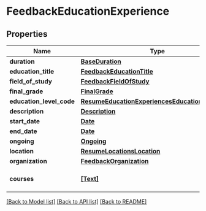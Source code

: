 # FeedbackEducationExperience


## Properties
Name | Type | Description | Notes
------------ | ------------- | ------------- | -------------
**duration** | [**BaseDuration**](BaseDuration.md) |  | [optional] 
**education_title** | [**FeedbackEducationTitle**](FeedbackEducationTitle.md) |  | [optional] 
**field_of_study** | [**FeedbackFieldOfStudy**](FeedbackFieldOfStudy.md) |  | [optional] 
**final_grade** | [**FinalGrade**](FinalGrade.md) |  | [optional] 
**education_level_code** | [**ResumeEducationExperiencesEducationLevelCode**](ResumeEducationExperiencesEducationLevelCode.md) |  | [optional] 
**description** | [**Description**](Description.md) |  | [optional] 
**start_date** | [**Date**](Date.md) |  | [optional] 
**end_date** | [**Date**](Date.md) |  | [optional] 
**ongoing** | [**Ongoing**](Ongoing.md) |  | [optional] 
**location** | [**ResumeLocationsLocation**](ResumeLocationsLocation.md) |  | [optional] 
**organization** | [**FeedbackOrganization**](FeedbackOrganization.md) |  | [optional] 
**courses** | [**[Text]**](Text.md) | List of attended courses. | [optional] 

[[Back to Model list]](../README.md#documentation-for-models) [[Back to API list]](../README.md#documentation-for-api-endpoints) [[Back to README]](../README.md)


